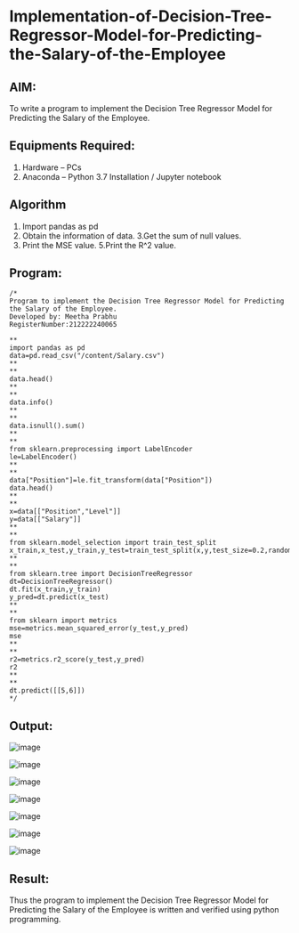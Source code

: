 # Implementation-of-Decision-Tree-Regressor-Model-for-Predicting-the-Salary-of-the-Employee

## AIM:
To write a program to implement the Decision Tree Regressor Model for Predicting the Salary of the Employee.

## Equipments Required:
1. Hardware – PCs
2. Anaconda – Python 3.7 Installation / Jupyter notebook

## Algorithm
1. Import pandas as pd
2. Obtain the information of data.
3.Get the sum of null values.  
4. Print the MSE value.
5.Print the R^2 value.
## Program:
```
/*
Program to implement the Decision Tree Regressor Model for Predicting the Salary of the Employee.
Developed by: Meetha Prabhu
RegisterNumber:212222240065

**
import pandas as pd
data=pd.read_csv("/content/Salary.csv")
**
**
data.head()
**
**
data.info()
**
**
data.isnull().sum()
**
**
from sklearn.preprocessing import LabelEncoder
le=LabelEncoder()
**
**
data["Position"]=le.fit_transform(data["Position"])
data.head()
**
**
x=data[["Position","Level"]]
y=data[["Salary"]]
**
**
from sklearn.model_selection import train_test_split
x_train,x_test,y_train,y_test=train_test_split(x,y,test_size=0.2,random_state=2)
**
**
from sklearn.tree import DecisionTreeRegressor
dt=DecisionTreeRegressor()
dt.fit(x_train,y_train)
y_pred=dt.predict(x_test)
**
**
from sklearn import metrics
mse=metrics.mean_squared_error(y_test,y_pred)
mse
**
**
r2=metrics.r2_score(y_test,y_pred)
r2
**
**
dt.predict([[5,6]])
*/
```

## Output:
![image](https://github.com/Meetha22003992/Implementation-of-Decision-Tree-Regressor-Model-for-Predicting-the-Salary-of-the-Employee/assets/119401038/6502ce4a-f539-4cb7-b2a2-7a3fe2ba248c)

![image](https://github.com/Meetha22003992/Implementation-of-Decision-Tree-Regressor-Model-for-Predicting-the-Salary-of-the-Employee/assets/119401038/206fd001-f939-4798-8730-4fa5721f4c7b)

![image](https://github.com/Meetha22003992/Implementation-of-Decision-Tree-Regressor-Model-for-Predicting-the-Salary-of-the-Employee/assets/119401038/726a56f7-10a4-44c2-8eed-f3e6d0ab2b8b)

![image](https://github.com/Meetha22003992/Implementation-of-Decision-Tree-Regressor-Model-for-Predicting-the-Salary-of-the-Employee/assets/119401038/4f4528b0-d874-4ead-8c77-e116b15abeed)

![image](https://github.com/Meetha22003992/Implementation-of-Decision-Tree-Regressor-Model-for-Predicting-the-Salary-of-the-Employee/assets/119401038/a9fd2b22-47e0-4a55-b958-31bc8a4f83e9)

![image](https://github.com/Meetha22003992/Implementation-of-Decision-Tree-Regressor-Model-for-Predicting-the-Salary-of-the-Employee/assets/119401038/dad28f21-d890-4670-962b-bd3379bb7563)

![image](https://github.com/Meetha22003992/Implementation-of-Decision-Tree-Regressor-Model-for-Predicting-the-Salary-of-the-Employee/assets/119401038/e0cd877d-0c79-4a1a-b426-4db1c672d16a)

## Result:
Thus the program to implement the Decision Tree Regressor Model for Predicting the Salary of the Employee is written and verified using python programming.
